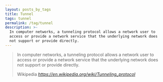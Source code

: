 ```yaml
---
layout: posts_by_tags
title: Tunnel
tags: tunnel
permalink: /tag/tunnel
description: >-
  In computer networks, a tunneling protocol allows a network user to
  access or provide a network service that the underlying network does
  not support or provide directly.
---
```

<blockquote>
  <p>
    In computer networks, a tunneling protocol allows a network user to
    access or provide a network service that the underlying network does
    not support or provide directly.
  </p>
  <footer>
    Wikipedia
    <cite title="Tunnel protocol">
      <a href="https://en.wikipedia.org/wiki/Tunneling_protocol">
        https://en.wikipedia.org/wiki/Tunneling_protocol
      </a>
    </cite>
  </footer>
</blockquote>
